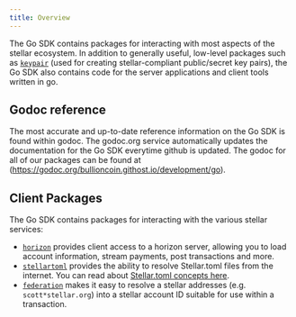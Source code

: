 ```yaml
---
title: Overview
---
```


The Go SDK contains packages for interacting with most aspects of the stellar ecosystem.  In addition to generally useful, low-level packages such as [`keypair`](https://godoc.org/bullioncoin.githost.io/development/go/keypair) (used for creating stellar-compliant public/secret key pairs), the Go SDK also contains code for the server applications and client tools written in go.

## Godoc reference

The most accurate and up-to-date reference information on the Go SDK is found within godoc.  The godoc.org service automatically updates the documentation for the Go SDK everytime github is updated.  The godoc for all of our packages can be found at (https://godoc.org/bullioncoin.githost.io/development/go).

## Client Packages

The Go SDK contains packages for interacting with the various stellar services:

- [`horizon`](https://godoc.org/bullioncoin.githost.io/development/go/clients/horizon) provides client access to a horizon server, allowing you to load account information, stream payments, post transactions and more.
- [`stellartoml`](https://godoc.org/bullioncoin.githost.io/development/go/clients/stellartoml) provides the ability to resolve Stellar.toml files from the internet.  You can read about [Stellar.toml concepts here](../../guides/concepts/stellar-toml.md).
- [`federation`](https://godoc.org/bullioncoin.githost.io/development/go/clients/federation) makes it easy to resolve a stellar addresses (e.g. `scott*stellar.org`) into a stellar account ID suitable for use within a transaction.

